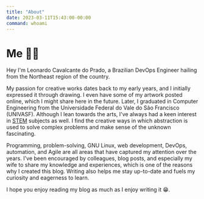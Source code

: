 ```yaml
---
title: "About"
date: 2023-03-11T15:43:00-00:00
command: whoami
---
```


# Me 👨‍💻

Hey I'm Leonardo Cavalcante do Prado, a Brazilian DevOps Engineer hailing from the Northeast region of the country.

My passion for creative works dates back to my early years, and I initially expressed it through drawing. I even have some of my artwork posted online, which I might share here in the future. Later, I graduated in Computer Engineering from the Universidade Federal do Vale do São Francisco (UNIVASF). Although I lean towards the arts, I've always had a keen interest in [STEM](https://en.wikipedia.org/wiki/Science,_technology,_engineering,_and_mathematics) subjects as well. I find the creative ways in which abstraction is used to solve complex problems and make sense of the unknown fascinating.

Programming, problem-solving, GNU Linux, web development, DevOps, automation, and Agile are all areas that have captured my attention over the years. I've been encouraged by colleagues, blog posts, and especially my wife to share my knowledge and experiences, which is one of the reasons why I created this blog. Writing also helps me stay up-to-date and fuels my curiosity and eagerness to learn.

I hope you enjoy reading my blog as much as I enjoy writing it 😁.
